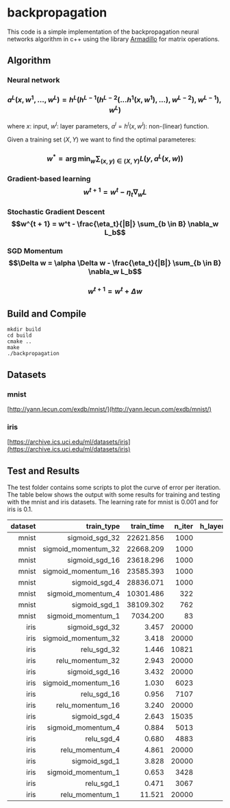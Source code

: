 # backpropagation

This code is a simple implementation of the backpropagation neural networks algorithm in c++ using the library [Armadillo](http://arma.sourceforge.net/) for matrix operations.

## Algorithm

### Neural network

### $$a^L(x, w^1, ..., w^L) = h^L(h^{L-1}(h^{L-2}(...h^1(x, w^1), ...), w^{L-2}), w^{L-1}), w^L)$$

where $x$: input, $w^l$: layer parameters, $a^l = h^l(x, w^l)$: non-(linear) function.

Given a training set $(X, Y)$ we want to find the optimal parameteres:

### $$w^* = \arg \min_w \sum_{(x, y) \in (X, Y)} L(y, a^L(x, w))$$

### Gradient-based learning $$w^{t+1} = w^t - \eta_t \nabla_w L$$

### Stochastic Gradient Descent $$w^{t + 1} = w^t - \frac{\eta_t}{|B|} \sum_{b \in B} \nabla_w L_b$$

### SGD Momentum $$\Delta w = \alpha \Delta w - \frac{\eta_t}{|B|} \sum_{b \in B} \nabla_w L_b$$
### $$w^{t+1} = w^t + \Delta w$$


## Build and Compile

	mkdir build
	cd build
	cmake ..
	make
	./backpropagation

## Datasets

### mnist
[http://yann.lecun.com/exdb/mnist/](http://yann.lecun.com/exdb/mnist/)

### iris
[https://archive.ics.uci.edu/ml/datasets/iris](https://archive.ics.uci.edu/ml/datasets/iris)

## Test and Results

The test folder contains some scripts to plot the curve of error per iteration. The table below shows the output with some results for training and testing with the mnist and iris datasets. The learning rate for mnist is 0.001 and for iris is 0.1.

|      dataset |               train_type |   train_time |       n_iter |     h_layers |  train_error |   test_error |          h_units |
| -----------: | -----------------------: | -----------: | -----------: | -----------: | -----------: | -----------: | ---------------: |
|        mnist |           sigmoid_sgd_32 |    22621.856 |         1000 |            1 |        9.662 |        9.290 |              300 |
|        mnist |      sigmoid_momentum_32 |    22668.209 |         1000 |            1 |        2.593 |        3.210 |              300 |
|        mnist |           sigmoid_sgd_16 |    23618.296 |         1000 |            1 |        7.627 |        7.400 |              300 |
|        mnist |      sigmoid_momentum_16 |    23585.393 |         1000 |            1 |        1.337 |        2.410 |              300 |
|        mnist |            sigmoid_sgd_4 |    28836.071 |         1000 |            1 |        3.240 |        3.590 |              300 |
|        mnist |       sigmoid_momentum_4 |    10301.486 |          322 |            1 |        1.000 |        2.170 |              300 |
|        mnist |            sigmoid_sgd_1 |    38109.302 |          762 |            1 |        0.998 |        2.250 |              300 |
|        mnist |       sigmoid_momentum_1 |     7034.200 |           83 |            1 |        1.000 |        2.280 |              300 |
|         iris |           sigmoid_sgd_32 |        3.457 |        20000 |            2 |       66.667 |       66.667 |              8 6 |
|         iris |      sigmoid_momentum_32 |        3.418 |        20000 |            2 |        1.667 |        0.000 |              8 6 |
|         iris |              relu_sgd_32 |        1.446 |        10821 |            2 |        0.833 |        0.000 |              8 6 |
|         iris |         relu_momentum_32 |        2.943 |        20000 |            2 |       66.667 |       66.667 |              8 6 |
|         iris |           sigmoid_sgd_16 |        3.432 |        20000 |            2 |        6.667 |        3.333 |              8 6 |
|         iris |      sigmoid_momentum_16 |        1.030 |         6023 |            2 |        0.833 |        0.000 |              8 6 |
|         iris |              relu_sgd_16 |        0.956 |         7107 |            2 |        0.833 |        0.000 |              8 6 |
|         iris |         relu_momentum_16 |        3.240 |        20000 |            2 |       66.667 |       66.667 |              8 6 |
|         iris |            sigmoid_sgd_4 |        2.643 |        15035 |            2 |        0.833 |        0.000 |              8 6 |
|         iris |       sigmoid_momentum_4 |        0.884 |         5013 |            2 |        0.833 |        0.000 |              8 6 |
|         iris |               relu_sgd_4 |        0.680 |         4883 |            2 |        0.833 |        0.000 |              8 6 |
|         iris |          relu_momentum_4 |        4.861 |        20000 |            2 |       66.667 |       66.667 |              8 6 |
|         iris |            sigmoid_sgd_1 |        3.828 |        20000 |            2 |        2.500 |        0.000 |              8 6 |
|         iris |       sigmoid_momentum_1 |        0.653 |         3428 |            2 |        0.833 |        0.000 |              8 6 |
|         iris |               relu_sgd_1 |        0.471 |         3067 |            2 |        0.833 |        0.000 |              8 6 |
|         iris |          relu_momentum_1 |       11.521 |        20000 |            2 |       66.667 |       66.667 |              8 6 |


